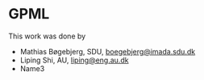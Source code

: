 # GPML
This work was done by
- Mathias Bøgebjerg, SDU, boegebjerg@imada.sdu.dk
- Liping Shi, AU, liping@eng.au.dk
- Name3
